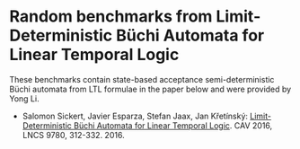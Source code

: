 # Random benchmarks from Limit-Deterministic Büchi Automata for Linear Temporal Logic

These benchmarks contain state-based acceptance semi-deterministic Büchi
automata from LTL formulae in the paper below and were provided by Yong Li.

* Salomon Sickert, Javier Esparza, Stefan Jaax, Jan Křetínský:
  [Limit-Deterministic Büchi Automata for Linear Temporal
  Logic](https://doi.org/10.1007/978-3-319-41540-6_17). CAV 2016, LNCS 9780,
  312-332. 2016.
